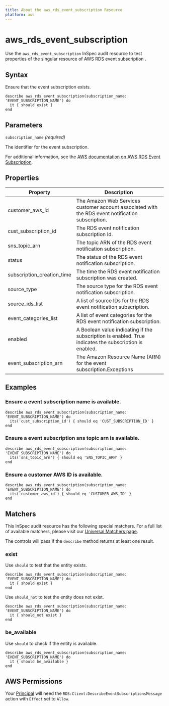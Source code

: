 ```yaml
---
title: About the aws_rds_event_subscription Resource
platform: aws
---
```


# aws_rds_event_subscription

Use the `aws_rds_event_subscription` InSpec audit resource to test properties of the singular resource of AWS RDS event subscription .

## Syntax

Ensure that the event subscription exists.

    describe aws_rds_event_subscription(subscription_name: 'EVENT_SUBSCRIPTION_NAME') do
      it { should exist }
    end

## Parameters

`subscription_name` _(required)_

The identifier for the event subscription.

For additional information, see the [AWS documentation on AWS RDS Event Subscription](https://docs.aws.amazon.com/AWSCloudFormation/latest/UserGuide/aws-resource-rds-eventsubscription.html).

## Properties

| Property | Description |
| --- | --- |
| customer_aws_id | The Amazon Web Services customer account associated with the RDS event notification subscription. |
| cust_subscription_id | The RDS event notification subscription Id. |
| sns_topic_arn | The topic ARN of the RDS event notification subscription.|
| status |The status of the RDS event notification subscription. |
| subscription_creation_time | The time the RDS event notification subscription was created. |
| source_type | The source type for the RDS event notification subscription.|
| source_ids_list | A list of source IDs for the RDS event notification subscription.|
| event_categories_list | A list of event categories for the RDS event notification subscription. |
| enabled | A Boolean value indicating if the subscription is enabled. True indicates the subscription is enabled. |
| event_subscription_arn | The Amazon Resource Name (ARN) for the event subscription.Exceptions |


## Examples

### Ensure a event subscription name is available.
    describe aws_rds_event_subscription(subscription_name: 'EVENT_SUBSCRIPTION_NAME') do
      its('cust_subscription_id') { should eq 'CUST_SUBSCRIPTION_ID' }
    end

### Ensure a event subscription sns topic arn is available.
    describe aws_rds_event_subscription(subscription_name: 'EVENT_SUBSCRIPTION_NAME') do
      its('sns_topic_arn') { should eq 'SNS_TOPIC_ARN' }
    end

### Ensure a customer AWS ID is available.
    describe aws_rds_event_subscription(subscription_name: 'EVENT_SUBSCRIPTION_NAME') do
      its('customer_aws_id') { should eq 'CUSTOMER_AWS_ID' }
    end

## Matchers

This InSpec audit resource has the following special matchers. For a full list of available matchers, please visit our [Universal Matchers page](https://www.inspec.io/docs/reference/matchers/).

The controls will pass if the `describe` method returns at least one result.

### exist

Use `should` to test that the entity exists.

    describe aws_rds_event_subscription(subscription_name: 'EVENT_SUBSCRIPTION_NAME') do
      it { should exist }
    end

Use `should_not` to test the entity does not exist.

    describe aws_rds_event_subscription(subscription_name: 'EVENT_SUBSCRIPTION_NAME') do
      it { should_not exist }
    end

### be_available

Use `should` to check if the entity is available.

    describe aws_rds_event_subscription(subscription_name: 'EVENT_SUBSCRIPTION_NAME') do
      it { should be_available }
    end

## AWS Permissions

Your [Principal](https://docs.aws.amazon.com/IAM/latest/UserGuide/intro-structure.html#intro-structure-principal) will need the `RDS:Client:DescribeEventSubscriptionsMessage` action with `Effect` set to `Allow`.